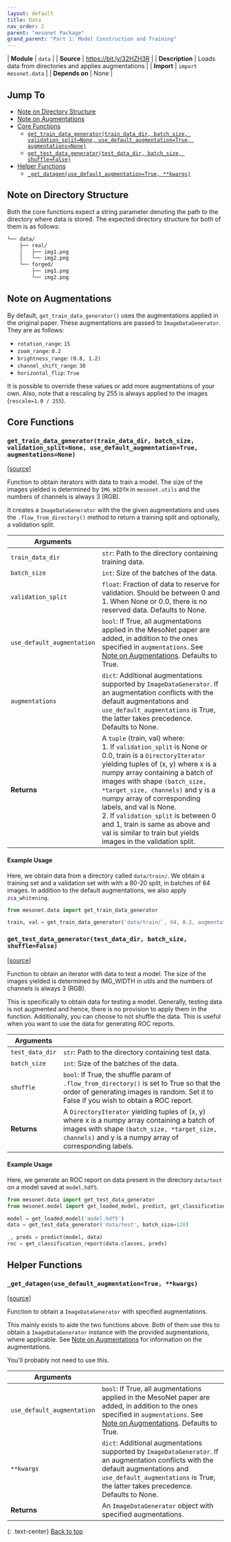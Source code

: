 ```yaml
---
layout: default
title: Data
nav_order: 2
parent: "mesonet Package"
grand_parent: "Part 1: Model Construction and Training"
---
```


| **Module** | `data` |
| **Source** | <https://bit.ly/32HZH3R> |
| **Description** | Loads data from directories and applies augmentations |
| **Import** | `import mesonet.data` |
| **Depends on** | None |

## <!-- omit in toc --> Jump To

- [Note on Directory Structure](#note-on-directory-structure)
- [Note on Augmentations](#note-on-augmentations)
- [Core Functions](#core-functions)
  - [`get_train_data_generator(train_data_dir, batch_size, validation_split=None, use_default_augmentation=True, augmentations=None)`](#get_train_data_generatortrain_data_dir-batch_size-validation_splitnone-use_default_augmentationtrue-augmentationsnone)
  - [`get_test_data_generator(test_data_dir, batch_size, shuffle=False)`](#get_test_data_generatortest_data_dir-batch_size-shufflefalse)
- [Helper Functions](#helper-functions)
  - [`_get_datagen(use_default_augmentation=True, **kwargs)`](#_get_datagenuse_default_augmentationtrue-kwargs)

## Note on Directory Structure

Both the core functions expect a string parameter denoting the path to the directory where data is stored. The expected directory structure for both of them is as follows:

```bash
└── data/
    ├── real/
    │   ├── img1.png
    │   └── img2.png
    └── forged/
        ├── img1.png
        └── img2.png
```

## Note on Augmentations

By default, `get_train_data_generator()` uses the augmentations applied in the original paper. These augmentations are passed to `ImageDataGenerator`. They are as follows:

- `rotation_range`: `15`
- `zoom_range`: `0.2`
- `brightness_range`: `(0.8, 1.2)`
- `channel_shift_range`: `30`
- `horizontal_flip`: `True`

It is possible to override these values or add more augmentations of your own. Also, note that a rescaling by 255 is always applied to the images (`rescale=1.0 / 255`).

## Core Functions

### `get_train_data_generator(train_data_dir, batch_size, validation_split=None, use_default_augmentation=True, augmentations=None)`

[[source]](https://github.com/MalayAgarwal-Lee/MesoNet-DeepFakeDetection/blob/d176ac0173f49bdd178b335d8c8fa62da2b2ad1a/mesonet/data.py#L37)

Function to obtain iterators with data to train a model. The size of the images yielded is determined by `IMG_WIDTH` in `mesonet.utils` and the numbers of channels is always 3 (RGB).

It creates a `ImageDataGenerator` with the the given augmentations and uses the `.flow_from_directory()` method to return a training split and optionally, a validation split.

| **Arguments**              |                                                                                                                                                                                                                                                                                                                                                                                                                                                           |
| -------------------------- | --------------------------------------------------------------------------------------------------------------------------------------------------------------------------------------------------------------------------------------------------------------------------------------------------------------------------------------------------------------------------------------------------------------------------------------------------------- |
| `train_data_dir`           | `str`: Path to the directory containing training data.                                                                                                                                                                                                                                                                                                                                                                                                    |
| `batch_size`               | `int`: Size of the batches of the data.                                                                                                                                                                                                                                                                                                                                                                                                                   |
| `validation_split`         | `float`: Fraction of data to reserve for validation. Should be between 0 and 1. When None or 0.0, there is no reserved data. Defaults to None.                                                                                                                                                                                                                                                                                                            |
| `use_default_augmentation` | `bool`: If True, all augmentations applied in the MesoNet paper are added, in addition to the ones specified in `augmentations`. See [Note on Augmentations](#note-on-augmentations). Defaults to True.                                                                                                                                                                                                                                                   |
| `augmentations`            | `dict`: Additional augmentations supported by `ImageDataGenerator`. If an augmentation conflicts with the default augmentations and `use_default_augmentations` is True, the latter takes precedence. Defaults to None.                                                                                                                                                                                                                                   |
| **Returns**                | A `tuple` (train, val) where:<br>1. If `validation_split` is None or 0.0, train is a `DirectoryIterator` yielding tuples of (x, y) where x is a numpy array containing a batch of images with shape `(batch_size, *target_size, channels)` and y is a numpy array of corresponding labels, and val is None.<br>2. If `validation_split` is between 0 and 1, train is same as above and val is similar to train but yields images in the validation split. |

#### <!-- omit in toc --> Example Usage

Here, we obtain data from a directory called `data/train/`. We obtain a training set and a validation set with with a 80-20 split, in batches of 64 images. In addition to the default augmentations, we also apply `zca_whitening`.

```python
from mesonet.data import get_train_data_generator

train, val = get_train_data_generator('data/train/`, 64, 0.2, augmentations={'zca_whitening': True})
```

### `get_test_data_generator(test_data_dir, batch_size, shuffle=False)`

[[source]](https://github.com/MalayAgarwal-Lee/MesoNet-DeepFakeDetection/blob/d176ac0173f49bdd178b335d8c8fa62da2b2ad1a/mesonet/data.py#L104)

Function to obtain an iterator with data to test a model. The size of the images yielded is determined by IMG_WIDTH in utils and the numbers of channels is always 3 (RGB).

This is specifically to obtain data for testing a model. Generally, testing data is not augmented and hence, there is no provision to apply them in the function. Additionally, you can choose to not shuffle the data. This is useful when you want to use the data for generating ROC reports.

| **Arguments**   |                                                                                                                                                                                                         |
| --------------- | ------------------------------------------------------------------------------------------------------------------------------------------------------------------------------------------------------- |
| `test_data_dir` | `str`: Path to the directory containing test data.                                                                                                                                                      |
| `batch_size`    | `int`: Size of the batches of the data.                                                                                                                                                                 |
| `shuffle`       | `bool`: If True, the shuffle param of `.flow_from_directory()` is set to True so that the order of generating images is random. Set it to False if you wish to obtain a ROC report.                     |
| **Returns**     | A `DirectoryIterator` yielding tuples of (x, y) where x is a numpy array containing a batch of images with shape `(batch_size, *target_size, channels)` and y is a numpy array of corresponding labels. |

#### <!-- omit in toc --> Example Usage

Here, we generate an ROC report on data present in the directory `data/test` on a model saved at `model.hdf5`.

```python
from mesonet.data import get_test_data_generator
from mesonet.model import get_loaded_model, predict, get_classification_report

model = get_loaded_model('model.hdf5')
data = get_test_data_generator('data/test', batch_size=128)

_, preds = predict(model, data)
roc = get_classification_report(data.classes, preds)
```

## Helper Functions

### `_get_datagen(use_default_augmentation=True, **kwargs)`

[[source]](https://github.com/MalayAgarwal-Lee/MesoNet-DeepFakeDetection/blob/d176ac0173f49bdd178b335d8c8fa62da2b2ad1a/mesonet/data.py#L6)

Function to obtain a `ImageDataGenerator` with specified augmentations.

This mainly exists to aide the two functions above. Both of them use this to obtain a `ImageDataGenerator` instance with the provided augmentations, where applicable. See [Note on Augmentations](#note-on-augmentations) for information on the augmentations.

You'll probably not need to use this.

| **Arguments**              |                                                                                                                                                                                                                         |
| -------------------------- | ----------------------------------------------------------------------------------------------------------------------------------------------------------------------------------------------------------------------- |
| `use_default_augmentation` | `bool`: If True, all augmentations applied in the MesoNet paper are added, in addition to the ones specified in `augmentations`. See [Note on Augmentations](#note-on-augmentations). Defaults to True.                 |
| `**kwargs`                 | `dict`: Additional augmentations supported by `ImageDataGenerator`. If an augmentation conflicts with the default augmentations and `use_default_augmentations` is True, the latter takes precedence. Defaults to None. |
| **Returns**                | An `ImageDataGenerator` object with specified augmentations.                                                                                                                                                            |

{: .text-center}
[Back to top](#-jump-to)
